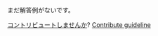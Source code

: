 
まだ解答例がないです。

[コントリビュートしませんか](https://github.com/BFEdev/BFE.dev-solutions/blob/main/question/why-front-end_ja.md)?  [Contribute guideline](https://github.com/BFEdev/BFE.dev-solutions#how-to-contribute)
